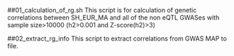 ##01_calculation_of_rg.sh
This script is for calculation of genetic correlations between SH_EUR_MA and all of the non eQTL GWASes with sample size>10000 (h2>0.001 and Z-score(h2)>3)

##02_extract_rg_info
This script to extract correlations from GWAS MAP to file.
